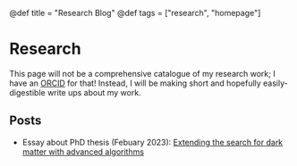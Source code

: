 @def title = "Research Blog"
@def tags = ["research", "homepage"]

# Research

This page will not be a comprehensive catalogue of my research work; I have an [ORCID](https://orcid.org/0000-0001-8228-8949) for that! Instead, I will be making short and hopefully easily-digestible write ups about my work.

## Posts

 - Essay about PhD thesis (Febuary 2023): [Extending the search for dark matter with advanced algorithms](2023_thesis_essay)